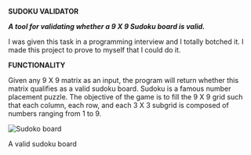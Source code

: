 **SUDOKU VALIDATOR**

***A tool for validating whether a 9 X 9 Sudoku board is valid.***

I was given this task in a programming interview and I totally botched it. I made this project to prove to myself that I could 
do it.

**FUNCTIONALITY**

Given any 9 X 9 matrix as an input, the program will return whether this matrix qualifies as a valid sudoku board. Sudoku is a famous number placement puzzle. The objective of the game is to fill the 9 X 9 grid such that each column, each row, and each 3 X 3 subgrid is composed of numbers ranging from 1 to 9. 

![Sudoko board](https://upload.wikimedia.org/wikipedia/commons/1/12/Sudoku_Puzzle_by_L2G-20050714_solution_standardized_layout.svg)

A valid sudoku board




